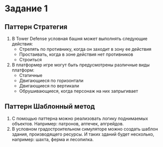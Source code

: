 # Задание 1

## Паттерн Стратегия

1. В Tower Defense условная башня может выполнять следующие действия:
    - Стрелять по противнику, когда он заходит в зону ее действия
    - Простаивать, когда в зоне действия нет противников
    - Строиться
2. В платформер игре могут быть предусмотрены различные виды платформ:
    - Статичные
    - Двигающиеся по горизонтали
    - Двигающиеся по вертикали
    - Обрушивающиеся, когда персонаж на них запрыгивает

## Паттерн Шаблонный метод

1. С помощью паттерна можно реализовать логику поднимаемых объектов. Например: патронов, аптечек, апгрейдов.
2. В условном градостроительном симуляторе можно создать шаблон здания, производящего ресурсы. И таких зданий будет несколько, например: шахта, ферма и лесопилка.
